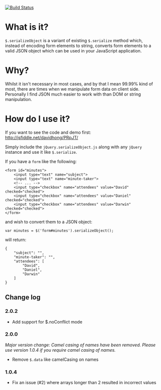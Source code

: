 [![Build Status](https://travis-ci.org/hongymagic/jQuery.serializeObject.png)](https://travis-ci.org/hongymagic/jQuery.serializeObject)

# What is it?

`$.serializeObject` is a variant of existing `$.serialize` method which, instead
of encoding form elements to string, converts form elements to a valid JSON
object which can be used in your JavaScript application.

# Why?

Whilst it isn't necessary in most cases, and by that I mean 99.99% kind of most,
there are times when we manipulate form data on client side. Personally I find
JSON much easier to work with than DOM or string manipulation.

# How do I use it?

If you want to see the code and demo first: http://jsfiddle.net/davidhong/PRpJT/

Simply include the `jQuery.serializeObject.js` along with any `jQuery` instance
and use it like `$.serialize`.

If you have a `form` like the following:

	<form id="minutes">
		<input type="text" name="subject">
		<input type="text" name="minute-taker">
		<!-- ... -->
		<input type="checkbox" name="attendees" value="David" checked="checked">
		<input type="checkbox" name="attendees" value="Daniel" checked="checked">
		<input type="checkbox" name="attendees" value="Darwin" checked="checked">
	</form>

and wish to convert them to a JSON object:

	var minutes = $('form#minutes').serializeObject();

will return:

	{
		"subject": "",
		"minute-taker": "",
		"attendees": [
			"David",
			"Daniel",
			"Darwin"
		]
	}

## Change log

### 2.0.2

- Add support for $.noConflict mode

### 2.0.0

*Major version change: Camel casing of names have been removed. Please use
version 1.0.4 if you require camel casing of names.*

- Remove `$.data` like camelCasing on names

### 1.0.4

- Fix an issue (#2) where arrays longer than 2 resulted in incorrect values
